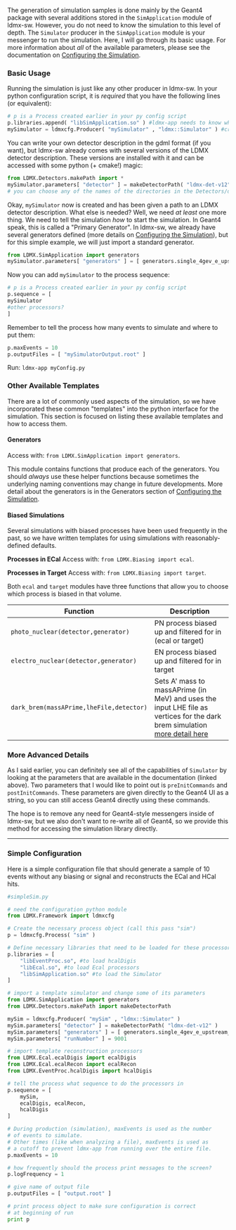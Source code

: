 The generation of simulation samples is done mainly by the Geant4 package with several additions stored in the `SimApplication` module of ldmx-sw. However, you do not need to know the simulation to this level of depth. The `Simulator` producer in the `SimApplication` module is your messenger to run the simulation. Here, I will go through its basic usage. For more information about _all_ of the available parameters, please see the documentation on [Configuring the Simulation](https://github.com/LDMX-Software/ldmx-sw/wiki/Configuring-the-Simulation#generators).

### Basic Usage
Running the simulation is just like any other producer in ldmx-sw. In your python configuration script, it is _required_ that you have the following lines (or equivalent):
```python
# p is a Process created earlier in your py config script
p.libraries.append( "libSimApplication.so" ) #ldmx-app needs to know where to find the Simulator
mySimulator = ldmxcfg.Producer( "mySimulator" , "ldmx::Simulator" ) #create the simulator object
```
You can write your own detector description in the gdml format (if you want), but ldmx-sw already comes with several versions of the LDMX detector description. These versions are installed with it and can be accessed with some python (+ cmake!) magic:
```python
from LDMX.Detectors.makePath import *
mySimulator.parameters[ "detector" ] = makeDetectorPath( "ldmx-det-v12" )
# you can choose any of the names of the directories in the Detectors/data directory to input to this python function
```
Okay, `mySimulator` now is created and has been given a path to an LDMX detector description.
What else is needed? Well, we need _at least_ one more thing. We need to tell the simulation _how_ to start the simulation. In Geant4 speak, this is called a "Primary Generator". In ldmx-sw, we already have several generators defined (more details on [Configuring the Simulation](https://github.com/LDMX-Software/ldmx-sw/wiki/Configuring-the-Simulation)), but for this simple example, we will just import a standard generator.
```python
from LDMX.SimApplication import generators
mySimulator.parameters[ "generators" ] = [ generators.single_4gev_e_upstream_tagger() ]
```
Now you can add `mySimulator` to the process sequence:
```python
# p is a Process created earlier in your py config script
p.sequence = [ 
mySimulator 
#other processors?
]
```
Remember to tell the process how many events to simulate and where to put them:
```python
p.maxEvents = 10
p.outputFiles = [ "mySimulatorOutput.root" ]
```

Run: `ldmx-app myConfig.py`

### Other Available Templates
There are a lot of commonly used aspects of the simulation, so we have incorporated these common "templates" into the python interface for the simulation. This section is focused on listing these available templates and how to access them.

#### Generators
Access with: `from LDMX.SimApplication import generators`.

This module contains functions that produce each of the generators. You should _always_ use these helper functions because sometimes the underlying naming conventions may change in future developments. More detail about the generators is in the Generators section of [Configuring the Simulation](https://github.com/LDMX-Software/ldmx-sw/wiki/Configuring-the-Simulation).

#### Biased Simulations
Several simulations with biased processes have been used frequently in the past, so we have written templates for using simulations with reasonably-defined defaults.

**Processes in ECal**
Access with: `from LDMX.Biasing import ecal`.

**Processes in Target**
Access with: `from LDMX.Biasing import target`.

Both `ecal` and `target` modules have three functions that allow you to choose which process is biased in that volume.

Function | Description
---|---
`photo_nuclear(detector,generator)` | PN process biased up and filtered for in (ecal or target)
`electro_nuclear(detector,generator)` | EN process biased up and filtered for in target
`dark_brem(massAPrime,lheFile,detector)` | Sets A' mass to massAPrime (in MeV) and uses the input LHE file as vertices for the dark brem simulation [more detail here](https://github.com/LDMX-Software/ldmx-sw/wiki/Dark-Brem-(Signal)-Process)

### More Advanced Details
As I said earlier, you can definitely see all of the capabilities of `Simulator` by looking at the parameters that are available in the documentation (linked above). Two parameters that I would like to point out is `preInitCommands` and `postInitCommands`. These parameters are given directly to the Geant4 UI as a string, so you can still access Geant4 directly using these commands.

The hope is to remove any need for Geant4-style messengers inside of ldmx-sw, but we also don't want to re-write all of Geant4, so we provide this method for accessing the simulation library directly.

---
### Simple Configuration
Here is a simple configuration file that should generate a sample of 10 events without any biasing or signal and reconstructs the ECal and HCal hits.
```python
#simpleSim.py

# need the configuration python module
from LDMX.Framework import ldmxcfg

# Create the necessary process object (call this pass "sim")
p = ldmxcfg.Process( "sim" )

# Define necessary libraries that need to be loaded for these processors
p.libraries = [
    "libEventProc.so", #to load hcalDigis
    "libEcal.so", #to load Ecal processors
    "libSimApplication.so" #to load the Simulator
]

# import a template simulator and change some of its parameters
from LDMX.SimApplication import generators
from LDMX.Detectors.makePath import makeDetectorPath

mySim = ldmxcfg.Producer( "mySim" , "ldmx::Simulator" )
mySim.parameters[ "detector" ] = makeDetectorPath( "ldmx-det-v12" )
mySim.parameters[ "generators" ] = [ generators.single_4gev_e_upstream_tagger() ]
mySim.parameters[ "runNumber" ] = 9001

# import template reconstruction processors
from LDMX.Ecal.ecalDigis import ecalDigis
from LDMX.Ecal.ecalRecon import ecalRecon
from LDMX.EventProc.hcalDigis import hcalDigis

# tell the process what sequence to do the processors in
p.sequence = [
    mySim,
    ecalDigis, ecalRecon,
    hcalDigis
]

# During production (simulation), maxEvents is used as the number
# of events to simulate.
# Other times (like when analyzing a file), maxEvents is used as
# a cutoff to prevent ldmx-app from running over the entire file.
p.maxEvents = 10

# how frequently should the process print messages to the screen?
p.logFrequency = 1

# give name of output file
p.outputFiles = [ "output.root" ]

# print process object to make sure configuration is correct
# at beginning of run
print p
```